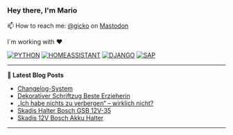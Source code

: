 ### Hey there, I'm Mario

📫 How to reach me: [@gicko](https://mastodon.online/@gicko) on <a rel="me" href="https://mastodon.online/@gicko">Mastodon</a>

I´m working with ❤️

[![PYTHON](https://img.shields.io/badge/Python-FFD43B?style=for-the-badge&logo=python&logoColor=blue)](https://www.python.org/) [![HOMEASSISTANT](https://img.shields.io/badge/Home%20Assistant-18BCF2?style=for-the-badge&logo=Home%20Assistant&logoColor=white)](https://www.home-assistant.io) [![DJANGO](https://img.shields.io/badge/Django-092E20?style=for-the-badge&logo=django&logoColor=green)](https://www.djangoproject.com) [![SAP](https://img.shields.io/badge/SAP-0FAAFF?style=for-the-badge&logo=sap&logoColor=white)](https://www.sap.com)

-------

**📝 Latest Blog Posts**

<!-- BLOG-POST-LIST:START -->
- [Changelog-System](https://3ar.io/blog/changelog-system/)
- [Dekorativer Schriftzug Beste Erzieherin](https://3ar.io/blog/dekorativer-schriftzug-beste-erzieherin/)
- [„Ich habe nichts zu verbergen“ – wirklich nicht?](https://3ar.io/blog/ich-habe-nichts-zu-verbergen-wirklich-nicht/)
- [Skadis Halter Bosch GSB 12V-35](https://3ar.io/blog/skadis-halter-bosch-gsb-12v-35/)
- [Skadis 12V Bosch Akku Halter](https://3ar.io/blog/skadis-12v-bosch-akku-halter/)
<!-- BLOG-POST-LIST:END -->

-------
